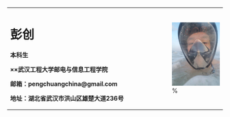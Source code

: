 <table border="0">
  <tr>
    <td width="75%">
      <h1>彭创</h1>
      <p><b>本科生</b></p>
      <p><b>××武汉工程大学邮电与信息工程学院</b></p>
      <p><b>邮箱：pengchuangchina@gmail.com</b></p>
      <p><b>地址：湖北省武汉市洪山区雄楚大道236号</b></p>
    </td>
    <td width="25%">
      <img src="/me.jpg" width="100%">      % 
    </td>
  </tr>
</table>
